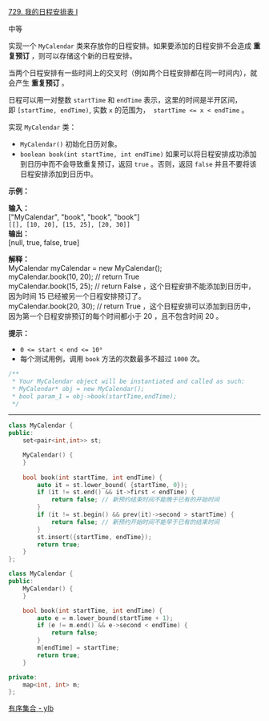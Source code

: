 [729. 我的日程安排表 I](https://leetcode.cn/problems/my-calendar-i/)

中等

实现一个 `MyCalendar` 类来存放你的日程安排。如果要添加的日程安排不会造成 **重复预订** ，则可以存储这个新的日程安排。

当两个日程安排有一些时间上的交叉时（例如两个日程安排都在同一时间内），就会产生 **重复预订** 。

日程可以用一对整数 `startTime` 和 `endTime` 表示，这里的时间是半开区间，即 `[startTime, endTime)`, 实数 `x` 的范围为，  `startTime <= x < endTime` 。

实现 `MyCalendar` 类：

- `MyCalendar()` 初始化日历对象。
- `boolean book(int startTime, int endTime)` 如果可以将日程安排成功添加到日历中而不会导致重复预订，返回 `true` 。否则，返回 `false` 并且不要将该日程安排添加到日历中。

**示例：**

**输入：**  
["MyCalendar", "book", "book", "book"]  
`[[], [10, 20], [15, 25], [20, 30]]`  
**输出：**  
[null, true, false, true]

**解释：**  
MyCalendar myCalendar = new MyCalendar();  
myCalendar.book(10, 20); // return True  
myCalendar.book(15, 25); // return False ，这个日程安排不能添加到日历中，因为时间 15 已经被另一个日程安排预订了。  
myCalendar.book(20, 30); // return True ，这个日程安排可以添加到日历中，因为第一个日程安排预订的每个时间都小于 20 ，且不包含时间 20 。  

**提示：**

- `0 <= start < end <= 10⁹`
- 每个测试用例，调用 `book` 方法的次数最多不超过 `1000` 次。

```cpp
/**
 * Your MyCalendar object will be instantiated and called as such:
 * MyCalendar* obj = new MyCalendar();
 * bool param_1 = obj->book(startTime,endTime);
 */
```
---- ----
```cpp
class MyCalendar {
public:
    set<pair<int,int>> st;

    MyCalendar() {
    }
    
    bool book(int startTime, int endTime) {
        auto it = st.lower_bound( {startTime, 0});
        if (it != st.end() && it->first < endTime) {
            return false; // 新预约结束时间不能晚于已有的开始时间
        }
        if (it != st.begin() && prev(it)->second > startTime) {
            return false; // 新预约开始时间不能早于已有的结束时间
        }        
        st.insert({startTime, endTime});
        return true;
    }
};
```

```cpp
class MyCalendar {
public:
    MyCalendar() {
    }

    bool book(int startTime, int endTime) {
        auto e = m.lower_bound(startTime + 1);
        if (e != m.end() && e->second < endTime) {
            return false;
        }
        m[endTime] = startTime;
        return true;
    }

private:
    map<int, int> m;
};
```
[有序集合 - ylb](https://leetcode.cn/problems/my-calendar-i/solutions/3036321/python3javacgotypescript-yi-ti-yi-jie-yo-r2qh/)